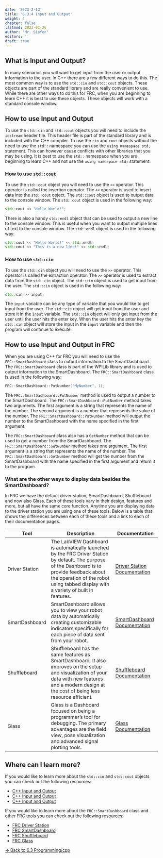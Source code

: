 ```yaml
---
date: '2023-2-12'
title: '6.3.4 Input and Output'
weight: 4
chapter: false
lastmod: 2023-02-26
author: 'Mr. Siefen'
editors: ''
draft: true
---
```


## What is Input and Output?

In many scenarios you will want to get input from the user or output information to the user. In C++ there are a few different ways to do this. The most common way is to use the `std::cin` and `std::cout` objects. These objects are part of the standard library and are really convenient to use. While there are other ways to do this for FRC, when you are beginning to learn C++ it is best to use these objects. These objects will work with a standard console window.

## How to use Input and Output

To use the `std::cin` and `std::cout` objects you will need to include the `iostream` header file. This header file is part of the standard library and is included with the C++ compiler. To use the `cin` and `cout` objects without the need to use the `std::` namespace you can use the `using namespace std;` statement. This can however cause conflicts with other libraries that you may be using. It is best to use the `std::` namespace when you are beginning to learn C++ and not use the `using namespace std;` statement.

### How to use `std::cout`

To use the `std::cout` object you will need to use the `<<` operator. This operator is called the insertion operator. The `<<` operator is used to insert data into the `std::cout` object. The `std::cout` object is used to output data to the console window. The `std::cout` object is used in the following way:

```cpp
std::cout << "Hello World!";
```

There is also a handy `std::endl` object that can be used to output a new line to the console window. This is useful when you want to output multiple lines of text to the console window. The `std::endl` object is used in the following way:

```cpp
std::cout << "Hello World!" << std::endl;
std::cout << "This is a new line!" << std::endl;
```

### How to use `std::cin`

To use the `std::cin` object you will need to use the `>>` operator. This operator is called the extraction operator. The `>>` operator is used to extract data from the `std::cin` object. The `std::cin` object is used to get input from the user. The `std::cin` object is used in the following way:

```cpp
std::cin >> input;
```

The `input` variable can be any type of variable that you would like to get input from the user. The `std::cin` object will get input from the user and store it in the `input` variable. The `std::cin` object will only get input from the user until the user hits the enter key. When the user hits the enter key the `std::cin` object will store the input in the `input` variable and then the program will continue to execute.

## How to use Input and Output in FRC

When you are using C++ for FRC you will need to use the `FRC::SmartDashboard` class to output information to the SmartDashboard. The `FRC::SmartDashboard` class is part of the WPILib library and is used to output information to the SmartDashboard. The `FRC::SmartDashboard` class is used in the following way:

```cpp
FRC::SmartDashboard::PutNumber("MyNumber", 1);
```

The `FRC::SmartDashboard::PutNumber` method is used to output a number to the SmartDashboard. The `FRC::SmartDashboard::PutNumber` method takes two arguments. The first argument is a string that represents the name of the number. The second argument is a number that represents the value of the number. The `FRC::SmartDashboard::PutNumber` method will output the number to the SmartDashboard with the name specified in the first argument.

The `FRC::SmartDashboard` class also has a `GetNumber` method that can be used to get a number from the SmartDashboard. The `FRC::SmartDashboard::GetNumber` method takes one argument. The first argument is a string that represents the name of the number. The `FRC::SmartDashboard::GetNumber` method will get the number from the SmartDashboard with the name specified in the first argument and return it to the program.

### What are the other ways to display data besides the SmartDashboard?

In FRC we have the default driver station, SmartDashboard, Shuffleboard and now also Glass. Each of these tools vary in their design, features and more, but all have the same core function. Anytime you are displaying data to the driver station you are using one of these tools. Below is a table that shows the differences between each of these tools and a link to each of their documentation pages.

Tool | Description | Documentation
--- | --- | ---
Driver Station | The LabVIEW Dashboard is automatically launched by the FRC Driver Station by default. The purpose of the Dashboard is to provide feedback about the operation of the robot using tabbed display with a variety of built in features. | [Driver Station Documentation](https://docs.wpilib.org/en/stable/docs/software/dashboards/labview-dashboard/driver-station-labview-dashboard.html#FRC-labview-dashboard)
SmartDashboard | SmartDashboard allows you to view your robot data by automatically creating customizable indicators specifically for each piece of data sent from your robot. | [SmartDashboard Documentation](https://docs.wpilib.org/en/stable/docs/controls-overviews/control-system-software.html#smartdashboard)
Shuffleboard | Shuffleboard has the same features as SmartDashboard. It also improves on the setup and visualization of your data with new features and a modern design at the cost of being less resource efficient. | [Shuffleboard Documentation](https://docs.wpilib.org/en/stable/docs/controls-overviews/control-system-software.html#shuffleboard)
Glass | Glass is a Dashboard focused on being a programmer’s tool for debugging. The primary advantages are the field view, pose visualization and advanced signal plotting tools. | [Glass Documentation](https://docs.wpilib.org/en/stable/docs/controls-overviews/control-system-software.html#glass)

## Where can I learn more?

If you would like to learn more about the `std::cin` and `std::cout` objects you can check out the following resources:

  * [C++ Input and Output](https://www.w3schools.com/cpp/cpp_user_input.asp)
  * [C++ Input and Output](https://www.tutorialspoint.com/cplusplus/cpp_input_output.htm)
  * [C++ Input and Output](https://www.geeksforgeeks.org/input-output-cpp/)

If you would like to learn more about the `FRC::SmartDashboard` class and other FRC tools you can check out the following resources:

* [FRC Driver Station](https://docs.wpilib.org/en/stable/docs/software/dashboards/labview-dashboard/driver-station-labview-dashboard.html#FRC-labview-dashboard)
* [FRC SmartDashboard](https://docs.wpilib.org/en/stable/docs/software/dashboards/smartdashboard/index.html#smartdashboard)
* [FRC Shuffleboard](https://docs.wpilib.org/en/stable/docs/software/dashboards/shuffleboard/index.html#shuffleboard)
* [FRC Glass](https://docs.wpilib.org/en/stable/docs/software/dashboards/glass/index.html#glass)

[-> Back to 6.3 Programming/cpp](/programming/cpp/)
